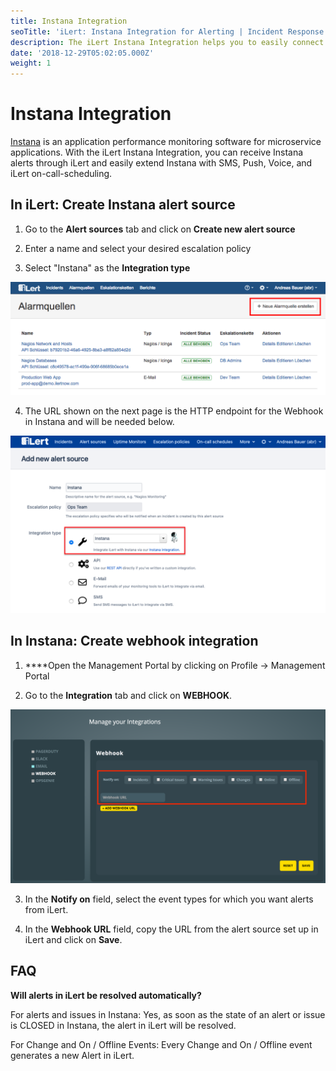 ```yaml
---
title: Instana Integration
seoTitle: 'iLert: Instana Integration for Alerting | Incident Response | Uptime'
description: The iLert Instana Integration helps you to easily connect iLert with Instana.
date: '2018-12-29T05:02:05.000Z'
weight: 1
---
```


# Instana Integration

[Instana](https://www.instana.com/) is an application performance monitoring software for microservice applications. With the iLert Instana Integration, you can receive Instana alerts through iLert and easily extend Instana with SMS, Push, Voice, and iLert on-call-scheduling.

## In iLert: Create Instana alert source <a id="create-alarm-source"></a>

1. Go to the **Alert sources** tab and click on **Create new alert source**

2. Enter a name and select your desired escalation policy

3. Select "Instana" as the **Integration type**

![](../.gitbook/assets/i1-1.png)

4. The URL shown on the next page is the HTTP endpoint for the Webhook in Instana and will be needed below.

![](../.gitbook/assets/i1-2.png)

## In Instana: Create webhook integration <a id="create-webhook-integration"></a>

1. ****Open the Management Portal by clicking on Profile → Management Portal

2. Go to  the **Integration** tab and click on **WEBHOOK**.

![](../.gitbook/assets/i1-3.png)

3. In the **Notify on** field, select the event types for which you want alerts from iLert.

4. In the **Webhook URL** field, copy the URL from the alert source set up in iLert and click on **Save**.

## FAQ <a id="faq"></a>

**Will alerts in iLert be resolved automatically?**

For alerts and issues in Instana: Yes, as soon as the state of an alert or issue is CLOSED in Instana, the alert in iLert will be resolved.

For Change and On / Offline Events: Every Change and On / Offline event generates a new Alert in iLert.

